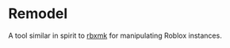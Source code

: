 # Remodel
A tool similar in spirit to [rbxmk](https://github.com/Anaminus/rbxmk) for manipulating Roblox instances.